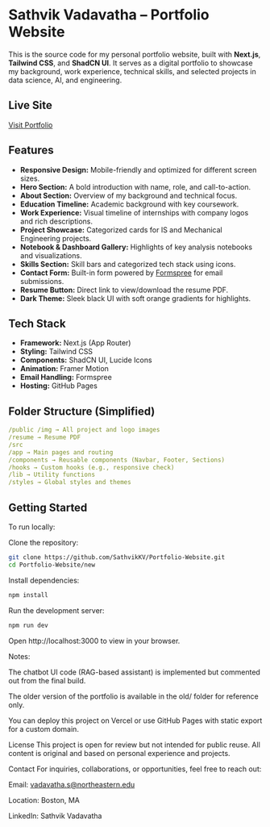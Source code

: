 # Sathvik Vadavatha – Portfolio Website

This is the source code for my personal portfolio website, built with **Next.js**, **Tailwind CSS**, and **ShadCN UI**. It serves as a digital portfolio to showcase my background, work experience, technical skills, and selected projects in data science, AI, and engineering.

## Live Site

[Visit Portfolio](https://sathvik-vadavatha-portfolio.vercel.app/)

## Features

- **Responsive Design:** Mobile-friendly and optimized for different screen sizes.
- **Hero Section:** A bold introduction with name, role, and call-to-action.
- **About Section:** Overview of my background and technical focus.
- **Education Timeline:** Academic background with key coursework.
- **Work Experience:** Visual timeline of internships with company logos and rich descriptions.
- **Project Showcase:** Categorized cards for IS and Mechanical Engineering projects.
- **Notebook & Dashboard Gallery:** Highlights of key analysis notebooks and visualizations.
- **Skills Section:** Skill bars and categorized tech stack using icons.
- **Contact Form:** Built-in form powered by [Formspree](https://formspree.io) for email submissions.
- **Resume Button:** Direct link to view/download the resume PDF.
- **Dark Theme:** Sleek black UI with soft orange gradients for highlights.

## Tech Stack

- **Framework:** Next.js (App Router)
- **Styling:** Tailwind CSS
- **Components:** ShadCN UI, Lucide Icons
- **Animation:** Framer Motion
- **Email Handling:** Formspree
- **Hosting:** GitHub Pages

## Folder Structure (Simplified)
```yaml
/public /img → All project and logo images
/resume → Resume PDF
/src
/app → Main pages and routing
/components → Reusable components (Navbar, Footer, Sections)
/hooks → Custom hooks (e.g., responsive check)
/lib → Utility functions
/styles → Global styles and themes
```

## Getting Started

To run locally:

Clone the repository:

```bash
git clone https://github.com/SathvikKV/Portfolio-Website.git
cd Portfolio-Website/new
```
   
Install dependencies:

```bash
npm install
```

Run the development server:

```bash
npm run dev
```
Open http://localhost:3000 to view in your browser.

Notes:

The chatbot UI code (RAG-based assistant) is implemented but commented out from the final build.

The older version of the portfolio is available in the old/ folder for reference only.

You can deploy this project on Vercel or use GitHub Pages with static export for a custom domain.

License
This project is open for review but not intended for public reuse. All content is original and based on personal experience and projects.

Contact
For inquiries, collaborations, or opportunities, feel free to reach out:

Email: vadavatha.s@northeastern.edu

Location: Boston, MA

LinkedIn: Sathvik Vadavatha
